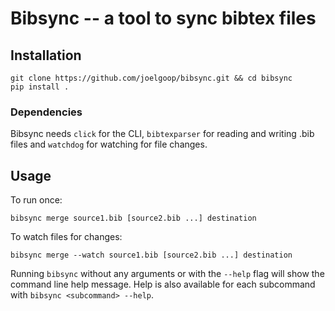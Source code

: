 # Bibsync -- a tool to sync bibtex files

## Installation

```
git clone https://github.com/joelgoop/bibsync.git && cd bibsync
pip install .
```

### Dependencies

Bibsync needs `click` for the CLI, `bibtexparser` for reading and writing .bib files and `watchdog` for watching for file changes. 

## Usage

To run once:
```
bibsync merge source1.bib [source2.bib ...] destination
```

To watch files for changes:
```
bibsync merge --watch source1.bib [source2.bib ...] destination
```

Running `bibsync` without any arguments or with the `--help` flag will show the command line help message. Help is also available for each subcommand with `bibsync <subcommand> --help`.